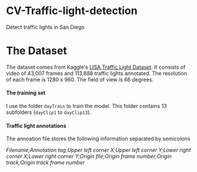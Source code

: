 # CV-Traffic-light-detection
Detect traffic lights in San Diego


# The Dataset

The dataset comes from Kaggle's [LISA Traffic Light Dataset](https://www.kaggle.com/mbornoe/lisa-traffic-light-dataset). It consists of video of 43,007 frames and 113,888 traffic lights annotated. The resolution of each frame is 1280 x 960. The field of view is 66 degrees.

#### The training set

I use the folder `dayTrain` to train the model. This folder contains 13 subfolders (`dayClip1` to `dayClip13`). 

#### Traffic light annotations

The annoation file stores the following information separated by semicolons

*Filename;Annotation tag;Upper left corner X;Upper left corner Y;Lower right corner X;Lower right corner Y;Origin file;Origin frame number;Origin track;Origin track frame number*


